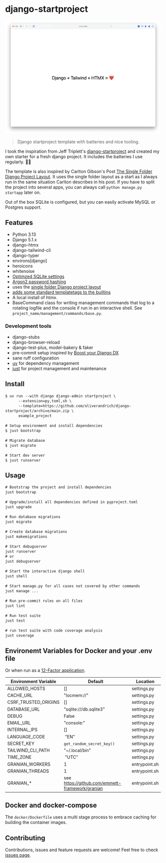 # django-startproject

![Screenshot of the landing page](docs/landingpage.png)

> Django startproject template with batteries and nice tooling.

I took the inspiration from Jeff Triplett's [django-startproject](https://github.com/jefftriplett/django-startproject) and created my own starter for a fresh django project. It includes the batteries I use regularly. 🤷‍♂️

The template is also inspired by Carlton Gibson's Post [The Single Folder Django Project Layout](https://noumenal.es/notes/django/single-folder-layout/). It uses the single folder layout as a start as I always run in the same situation Carlton describes in his post. If you have to split the project into several apps, you can always call `python manage.py startapp` later on.

Out of the box SQLite is configured, but you can easily activate MySQL or Postgres support.

## Features

- Python 3.13
- Django 5.1.x
- django-htmx
- django-tailwind-cli
- django-typer
- environs\[django\]
- heroicons
- whitenoise
- [Optimzed SQLite settings](https://gcollazo.com/optimal-sqlite-settings-for-django/)
- [Argon2 password hashing](https://docs.djangoproject.com/en/4.1/topics/auth/passwords/)
- uses the [single folder Django project layout](https://noumenal.es/notes/django/single-folder-layout/)
- [adds some standard templatetags to the builtins](https://adamj.eu/tech/2023/09/15/django-move-template-tag-library-builtins/)
- A local install of htmx.
- BaseCommand class for writing management commands that log to a rotating logfile and the console if run in an interactive shell. See `project_name/management/commands/base.py`.

### Development tools

- django-stubs
- django-browser-reload
- django-test-plus, model-bakery & faker
- pre-commit setup inspired by [Boost your Django DX](https://adamchainz.gumroad.com/l/byddx)
- sane ruff configuration
- [uv](https://docs.astral.sh/uv/) for dependency management
- [just](https://github.com/casey/just) for project management and maintenance

## Install

```shell
$ uv run --with django django-admin startproject \
      --extension=py,toml,sh \
      --template=https://github.com/oliverandrich/django-startproject/archive/main.zip \
      example_project

# Setup environment and install dependencies
$ just bootstrap

# Migrate database
$ just migrate

# Start dev server
$ just runserver
```

## Usage

```shell
# Bootstrap the project and install dependencies
just bootstrap

# Upgrade/install all dependencies defined in pyproject.toml
just upgrade

# Run database migrations
just migrate

# Create database migrations
just makemigrations

# Start debugserver
just runserver
# or
just debugserver

# Start the interactive django shell
just shell

# Start manage.py for all cases not covered by other commands
just manage ...

# Run pre-commit rules on all files
just lint

# Run test suite
just test

# run test suite with code coverage analysis
just coverage 
```

## Environemt Variables for Docker and your .env file

Or when run as a [12-Factor application](https://12factor.net).

| Environment Variable         | Default                               | Location         |
| ---------------------------- | ------------------------------------- | ---------------- |
| ALLOWED_HOSTS                | []                                    | settings.py      |
| CACHE_URL                    | "locmem://"                           | settings.py      |
| CSRF_TRUSTED_ORIGINS         | []                                    | settings.py      |
| DATABASE_URL                 | "sqlite:///db.sqlite3"                | settings.py      |
| DEBUG                        | False                                 | settings.py      |
| EMAIL_URL                    | "console:"                            | settings.py      |
| INTERNAL_IPS                 | []                                    | settings.py      |
| LANGUAGE_CODE                | "EN"                                  | settings.py      |
| SECRET_KEY                   | `get_random_secret_key()`             | settings.py      |
| TAILWIND_CLI_PATH            | "~/.local/bin"                        | settings.py      |
| TIME_ZONE                    | "UTC"                                 | settings.py      |
| GRANIAN_WORKERS              | 1                                     | entrypoint.sh    |
| GRANIAN_THREADS              | 1                                     | entrypoint.sh    |
| GRANIAN_*                    | see <https://github.com/emmett-framework/granian> | entrypoint.sh |

## Docker and docker-compose

The `docker/Dockerfile` uses a multi stage process to embrace caching for building the container images.

## Contributing

Contributions, issues and feature requests are welcome!
Feel free to check [issues page](https://github.com/oliverandrich/django-startproject/issues).
